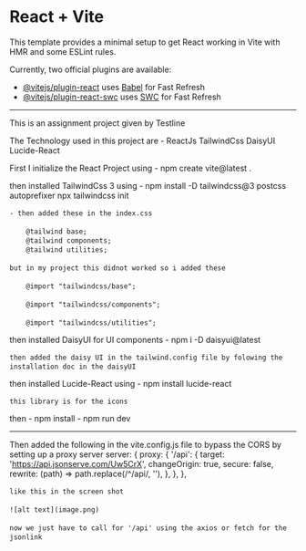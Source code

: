 # React + Vite

This template provides a minimal setup to get React working in Vite with HMR and some ESLint rules.

Currently, two official plugins are available:

- [@vitejs/plugin-react](https://github.com/vitejs/vite-plugin-react/blob/main/packages/plugin-react/README.md) uses [Babel](https://babeljs.io/) for Fast Refresh
- [@vitejs/plugin-react-swc](https://github.com/vitejs/vite-plugin-react-swc) uses [SWC](https://swc.rs/) for Fast Refresh

---

This is an assignment project given by Testline

The Technology used in this project are -
ReactJs
TailwindCss
DaisyUI
Lucide-React

First I initialize the React Project using - npm create vite@latest .

then installed TailwindCss 3 using - npm install -D tailwindcss@3 postcss autoprefixer
npx tailwindcss init

    - then added these in the index.css

        @tailwind base;
        @tailwind components;
        @tailwind utilities;

    but in my project this didnot worked so i added these

        @import "tailwindcss/base";

        @import "tailwindcss/components";

        @import "tailwindcss/utilities";

then installed DaisyUI for UI components - npm i -D daisyui@latest

    then added the daisy UI in the tailwind.config file by folowing the installation doc in the daisyUI

then installed Lucide-React using - npm install lucide-react

    this library is for the icons

then - npm install - npm run dev

---

Then added the following in the vite.config.js file to bypass the CORS by setting up a proxy server
server: {
proxy: {
'/api': {
target: 'https://api.jsonserve.com/Uw5CrX',
changeOrigin: true,
secure: false,
rewrite: (path) => path.replace(/^\/api/, ''),
},
},
},

    like this in the screen shot

    ![alt text](image.png)

    now we just have to call for '/api' using the axios or fetch for the jsonlink
